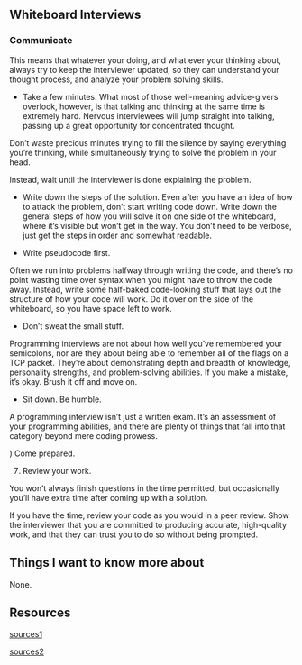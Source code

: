 ## Whiteboard Interviews

### Communicate


This means that whatever your doing, and what ever your thinking about, always try to keep the interviewer updated, so they can understand your thought process, and analyze your problem solving skills.

- Take a few minutes.
What most of those well-meaning advice-givers overlook, however, is that talking and thinking at the same time is extremely hard. Nervous interviewees will jump straight into talking, passing up a great opportunity for concentrated thought.

Don’t waste precious minutes trying to fill the silence by saying everything you’re thinking, while simultaneously trying to solve the problem in your head.

Instead, wait until the interviewer is done explaining the problem.

- Write down the steps of the solution.
Even after you have an idea of how to attack the problem, don’t start writing code down. Write down the general steps of how you will solve it on one side of the whiteboard, where it’s visible but won’t get in the way. You don’t need to be verbose, just get the steps in order and somewhat readable.



- Write pseudocode first.

Often we run into problems halfway through writing the code, and there’s no point wasting time over syntax when you might have to throw the code away. Instead, write some half-baked code-looking stuff that lays out the structure of how your code will work. Do it over on the side of the whiteboard, so you have space left to work.

- Don’t sweat the small stuff.

Programming interviews are not about how well you’ve remembered your semicolons, nor are they about being able to remember all of the flags on a TCP packet. They’re about demonstrating depth and breadth of knowledge, personality strengths, and problem-solving abilities. If you make a mistake, it’s okay. Brush it off and move on.

- Sit down. Be humble.

A programming interview isn’t just a written exam. It’s an assessment of your programming abilities, and there are plenty of things that fall into that category beyond mere coding prowess.


) Come prepared.

7) Review your work.

You won’t always finish questions in the time permitted, but occasionally you’ll have extra time after coming up with a solution.

If you have the time, review your code as you would in a peer review. Show the interviewer that you are committed to producing accurate, high-quality work, and that they can trust you to do so without being prompted.






## Things I want to know more about

None.

## Resources

[sources1](https://hackernoon.com/the-best-whiteboard-interview-advice-i-ever-received-3ebbfa72e4a)

[sources2](https://www.youtube.com/watch?v=KdXAUst8bdo)